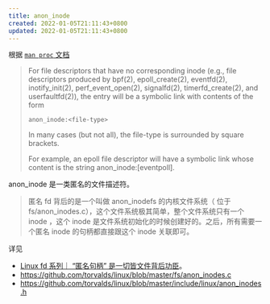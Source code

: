 ```yaml
---
title: anon_inode
created: 2022-01-05T21:11:43+0800
updated: 2022-01-05T21:11:43+0800
---
```



根据 [`man proc` 文档](https://man7.org/linux/man-pages/man5/proc.5.html)

> For file descriptors that have no corresponding inode (e.g., file descriptors produced by bpf(2), epoll_create(2), eventfd(2),
> inotify_init(2),  perf_event_open(2),  signalfd(2),  timerfd_create(2), and userfaultfd(2)), the entry will be a symbolic link
> with contents of the form
>
>     anon_inode:<file-type>
>
> In many cases (but not all), the file-type is surrounded by square brackets.
>
> For example, an epoll file descriptor will have a symbolic link whose content is the string anon_inode:[eventpoll].

anon_inode 是一类匿名的文件描述符。

> 匿名 fd 背后的是一个叫做 anon_inodefs 的内核文件系统（ 位于 fs/anon_inodes.c），这个文件系统极其简单，整个文件系统只有一个 inode ，这个 inode 是文件系统初始化的时候创建好的。之后，所有需要一个匿名 inode 的句柄都直接跟这个 inode 关联即可。

详见

- [Linux fd 系列｜ “匿名句柄” 是一切皆文件背后功臣](https://archive.ph/7KWEl)。
- https://github.com/torvalds/linux/blob/master/fs/anon_inodes.c
- https://github.com/torvalds/linux/blob/master/include/linux/anon_inodes.h
